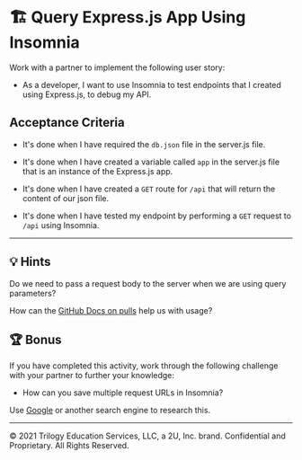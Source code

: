 # 🏗️ Query Express.js App Using Insomnia

Work with a partner to implement the following user story:

* As a developer, I want to use Insomnia to test endpoints that I created using Express.js, to debug my API.

## Acceptance Criteria

* It's done when I have required the `db.json` file in the server.js file.

* It's done when I have created a variable called `app` in the server.js file that is an instance of the Express.js app.

* It's done when I have created a `GET` route for `/api` that will return the content of our json file.

* It's done when I have tested my endpoint by performing a `GET` request to `/api` using Insomnia.

---

## 💡 Hints

Do we need to pass a request body to the server when we are using query parameters?

How can the [GitHub Docs on pulls](https://docs.github.com/en/rest/reference/pulls) help us with usage?

## 🏆 Bonus

If you have completed this activity, work through the following challenge with your partner to further your knowledge:

* How can you save multiple request URLs in Insomnia?

Use [Google](https://www.google.com) or another search engine to research this.

---
© 2021 Trilogy Education Services, LLC, a 2U, Inc. brand. Confidential and Proprietary. All Rights Reserved.
